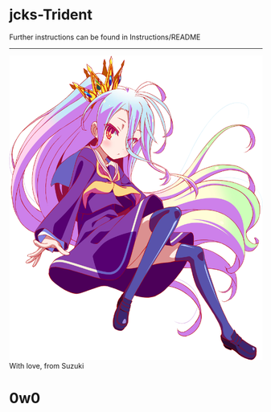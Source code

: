 # jcks-Trident

Further instructions can be found in Instructions/README
_________________________________________
![](https://github.com/Suzu0071/jcks-Trident/blob/main/Instructions/Shiro.png)
With love, from Suzuki

# 0w0

